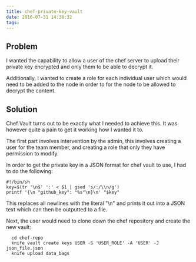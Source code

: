 ```yaml
---
title: chef-private-key-vault
date: 2016-07-31 14:38:32
tags:
---
```


## Problem
  I wanted the capability to allow a user of the chef server to upload their private key encrypted and only them to be able to decrypt it. 
  
  Additionally, I wanted to create a role for each individual user which would need to be added to the node in order to for the node to be allowed to decrypt the content.
  
## Solution
  Chef Vault turns out to be exactly what I needed to achieve this. It was however quite a pain to get it working how I wanted it to.
  
  The first part involves intervention by the admin, this involves creating a user for the team member, and creating a role that only they have permission to modify.
  
  In order to get the private key in a JSON format for chef vault to use, I had to do the following:
  
  ```
  #!/bin/sh
  key=$(tr '\n$' ':' < $1 | gsed 's/:/\\n/g')
  printf '{\n "github_key": "%s"\n}\n' "$key"
  ```
  
  This replaces all newlines with the literal "\n" and prints it out into a JSON text which can then be outputted to a file.
  
  Next, the user would need to clone down the chef repository and create the new vault:
  
  ```
    cd chef-repo
    knife vault create keys USER -S 'USER_ROLE' -A 'USER' -J json_file.json
    knife upload data_bags 
  ```